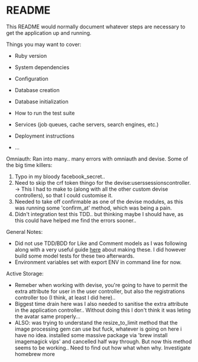 # README

This README would normally document whatever steps are necessary to get the
application up and running.

Things you may want to cover:

* Ruby version

* System dependencies

* Configuration

* Database creation

* Database initialization

* How to run the test suite

* Services (job queues, cache servers, search engines, etc.)

* Deployment instructions

* ...


Omniauth:
Ran into many.. many errors with omniauth and devise. Some of the big time killers:
  <ol>
    <li>Typo in my bloody facebook_secret..</li>
    <li>Need to skip the crf token thingo for the devise:userssessionscontroller. -> This I had to make to (along with all the other custom devise controllers), so that I could customise it.</li>
    <li>Needed to take off confirmable as one of the devise modules, as this was running some 'confirm_at' method, which was being a pain.</li>
    <li>Didn't integration test this TDD.. but thinking maybe I should have, as this could have helped me find the errors sooner..</li>
  </ol>

General Notes:
  <ul>
    <li>Did not use TDD/BDD for Like and Comment models as I was following along with a very useful guide <a href='https://medium.com/full-taxx/how-to-add-likes-to-posts-in-rails-e81430101bc2'>here</a> about making these.
    I did however build some model tests for these two afterwards.</li>
    <li>Environment variables set with export ENV in command line for now.</li>
  </ul>

Active Storage:
  <ul>
    <li>Remeber when working with devise, you're going to have to permit the extra attribute for user in the user controller, but also the registrations controller too (I think, at least I did here)..</li>
    <li>Biggest time drain here was I also needed to sanitise the extra attribute in the application controller.. Without doing this I don't think it was leting the avatar same properly...</li>
    <li> ALSO: was trying to understand the resize_to_limit method that the image processing gem can use but fuck, whatever is going on here i have no idea. installed some massive package via 'brew install imagemagick vips' and cancelled half way through. But now this method seems to be working.. Need to find out how what when why. Investigate homebrew more</li>
  </ul>
